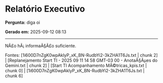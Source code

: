 # Relatório Executivo


**Pergunta:** diga oi

**Gerado em:** 2025-09-12 08:13


---


NÃ£o hÃ¡ informaÃ§Ã£o suficiente.

Fontes: [1i600D7nZgK0wpAklyP_xK_BN-RudbYi2-3kZHA1T6Js.txt | chunk 2] | [Replanejamento Start TI - 2025 09 11 14 58 GMT-03 00 - AnotaÃ§Ãµes do Gemini.txt | chunk 2] | [Start TI Acompanhamento MÃ©tricas_kpis.txt | chunk 0] | [1i600D7nZgK0wpAklyP_xK_BN-RudbYi2-3kZHA1T6Js.txt | chunk 6]

